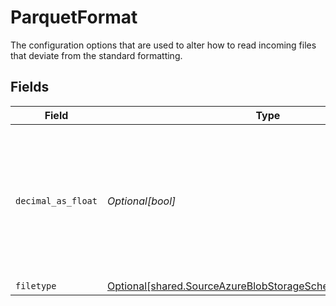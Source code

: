 # ParquetFormat

The configuration options that are used to alter how to read incoming files that deviate from the standard formatting.


## Fields

| Field                                                                                                                                     | Type                                                                                                                                      | Required                                                                                                                                  | Description                                                                                                                               |
| ----------------------------------------------------------------------------------------------------------------------------------------- | ----------------------------------------------------------------------------------------------------------------------------------------- | ----------------------------------------------------------------------------------------------------------------------------------------- | ----------------------------------------------------------------------------------------------------------------------------------------- |
| `decimal_as_float`                                                                                                                        | *Optional[bool]*                                                                                                                          | :heavy_minus_sign:                                                                                                                        | Whether to convert decimal fields to floats. There is a loss of precision when converting decimals to floats, so this is not recommended. |
| `filetype`                                                                                                                                | [Optional[shared.SourceAzureBlobStorageSchemasStreamsFiletype]](../../models/shared/sourceazureblobstorageschemasstreamsfiletype.md)      | :heavy_minus_sign:                                                                                                                        | N/A                                                                                                                                       |
